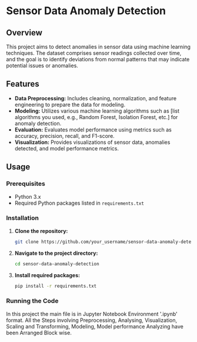 # Sensor Data Anomaly Detection

## Overview

This project aims to detect anomalies in sensor data using machine learning techniques. The dataset comprises sensor readings collected over time, and the goal is to identify deviations from normal patterns that may indicate potential issues or anomalies.

## Features

- **Data Preprocessing:** Includes cleaning, normalization, and feature engineering to prepare the data for modeling.
- **Modeling:** Utilizes various machine learning algorithms such as [list algorithms you used, e.g., Random Forest, Isolation Forest, etc.] for anomaly detection.
- **Evaluation:** Evaluates model performance using metrics such as accuracy, precision, recall, and F1-score.
- **Visualization:** Provides visualizations of sensor data, anomalies detected, and model performance metrics.

## Usage

### Prerequisites

- Python 3.x
- Required Python packages listed in `requirements.txt`
### Installation

1. **Clone the repository:**

    ```bash
    git clone https://github.com/your_username/sensor-data-anomaly-detection.git
    ```

2. **Navigate to the project directory:**

    ```bash
    cd sensor-data-anomaly-detection
    ```

3. **Install required packages:**

    ```bash
    pip install -r requirements.txt
    ```

### Running the Code
In this project the main file is in Jupyter Notebook Environment '.ipynb' format. All the Steps involving Preprocessing, Analysing, Visualization, Scaling and Transforming, Modeling, Model performance Analyzing have been Arranged Block wise.   

